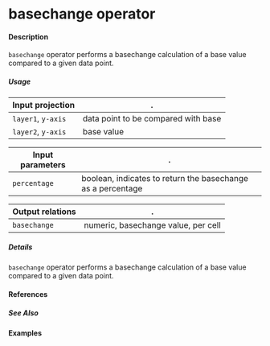 # basechange operator

#### Description
`basechange` operator performs a basechange calculation of a base value compared to a given data point.

##### Usage
Input projection|.
---|---
`layer1`, `y-axis`  | data point to be compared with base
`layer2`, `y-axis`  | base value

Input parameters|.
---|---
`percentage`   | boolean, indicates to return the basechange as a percentage

Output relations|.
---|---
`basechange`| numeric, basechange value, per cell


##### Details
`basechange` operator performs a basechange calculation of a base value compared to a given data point.

#### References

##### See Also


#### Examples
